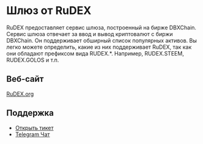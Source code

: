 # Шлюз от RuDEX

RuDEX предоставляет сервис шлюза, построенный на бирже DBXChain. Сервис шлюза отвечает за ввод и вывод криптовалют с биржи DBXChain. Он поддерживает обширный список популярных активов. Вы легко можете определить, какие из них поддерживает RuDEX, так как они обладают префиксом вида RUDEX.*. Например, RUDEX.STEEM, RUDEX.GOLOS и т.п.

## Веб-сайт

[RuDEX.org](https://rudex.org)

## Поддержка

- [Открыть тикет](https://rudex.freshdesk.com)
- [Telegram Чат](https://t.me/DBXChainDEX_RU)
